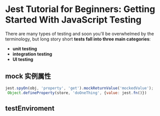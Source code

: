 # Jest Tutorial for Beginners: Getting Started With JavaScript Testing



There are many types of testing and soon you'll be overwhelmed by the terminology, but long story short **tests fall into three main categories**:

- **unit testing**
- **integration testing**
- **UI testing**

## mock 实例属性

```js
jest.spyOn(obj, 'property', 'get').mockReturnValue('mockedValue');
 Object.defineProperty(store, 'doOneThing', {value: jest.fn()})
```

## testEnviroment
